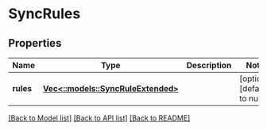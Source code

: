 # SyncRules

## Properties
Name | Type | Description | Notes
------------ | ------------- | ------------- | -------------
**rules** | [**Vec<::models::SyncRuleExtended>**](SyncRuleExtended.md) |  | [optional] [default to null]

[[Back to Model list]](../README.md#documentation-for-models) [[Back to API list]](../README.md#documentation-for-api-endpoints) [[Back to README]](../README.md)


